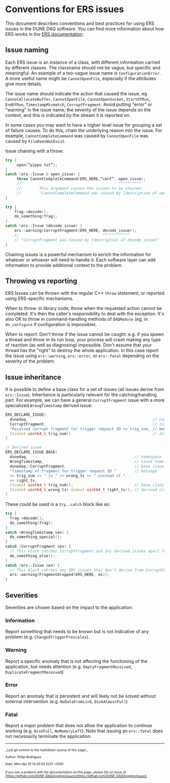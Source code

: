 # Conventions for ERS issues

This document describes conventions and best practices for using ERS issues in the DUNE DAQ software. You can find more information about how ERS works in the [ERS documentation](https://dune-daq-sw.readthedocs.io/en/dunedaq-v2.6.0/packages/ers/).

## Issue naming

Each ERS issue is an instance of a class, with different information carried by different classes. The classname should not be vague, but specific and meaningful. An example of a too-vague issue name is `ConfigurationError`. A more useful name might be `CannotOpenFile`, especially if the attributes give more details.

The issue name should indicate the action that caused the issue, eg `CannotAllocateBuffer`, `CannotOpenFile`, `CannotOpenSocket`, `StartOfRun`, `EndOfRun`, `TimestampMismatch`, `CorruptFragment`. Avoid putting "error" or "warning" in the issue name; the severity of the issue depends on the context, and this is indicated by the stream it is reported on.

In some cases you may want to have a higher level issue for grouping a set of failure causes. To do this, chain the underlying reason into the issue. For example, 
`CannotCompleteCommand` was caused by `CannotOpenFile` was caused by `FileDoesNotExist`.

Issue chaining with a throw:

```cpp
try {
     open(“pippo.txt”);
}
catch (ers::Issue & open_issue) { 
     throw CannotCompleteCommand(ERS_HERE,“conf”, open_issue);
     //                                           ^^^^^^^^^^
     //        This argument causes the issues to be chained
     //        "CannotCompleteCommand was caused by [description of open_issue]"
}
```

```cpp
try {
    frag->decode();
    do_something(frag);
}
catch (ers::Issue &decode_issue) {
    ers::warning(CorruptFragment(ERS_HERE, decode_issue));
    //                                     ^^^^^^^^^^^^
    // "CorruptFragment was caused by [description of decode_issue]"
}
```

Chaining issues is a powerful mechanism to enrich the information for whatever or whoever will need to handle it. Each software layer can add information to provide additional context to the problem.

## Throwing vs reporting

ERS Issues can be thrown with the regular C++ `throw` statement, or reported using ERS-specific mechanisms. 

When to throw: in library code, throw when the requested action cannot be completed. It's then the caller's responsibility to deal with the exception. It's also OK to throw in command-handling methods of `DAQModule` (eg, in `do_configure` if configuration is impossible).

When to report: Don't throw if the issue cannot be caught: e.g. if you spawn a thread and throw in its run loop, your process will crash making any type of reaction (as well as diagnosing) impossible. Don't assume that your thread has the "right" to destroy the whole application. In this case report the issue using `ers::warning`, `ers::error`, or `ers::fatal` depending on the severity of the problem. 

## Issue inheritance

It is possible to define a base class for a set of issues (all issues derive from `ers::Issue`). Inheritance is particularly relevant for the catching/handling part. For example, we can have a 
general `CorruptFragment` issue with a more specialized `WrongTimestamp` derived issue:

```cpp
ERS_DECLARE_ISSUE(
  dunedaq,                                                       // namespace
  CorruptFragment,                                               // issue name
  "Received corrupt fragment for trigger request ID << trig_num, // message
  ((const uint64_t trig_num))                                    // attribute
)

// Derived issue
ERS_DECLARE_ISSUE_BASE(
  dunedaq,                                               // namespace
  WrongTimestamp,                                        // issue name
  dunedaq::CorruptFragment,                              // base issue name
  "Timestamp of fragment for trigger request ID "        // message
  << trig_num << " is " << wrong_ts << " instead of "
  << right_ts,
  ((const uint64_t trig_num)),                           // base class attributes
  ((const uint64_t wrong_ts) (const uint64_t right_ts)), // derived class attributes
)
```

These could be used in a `try..catch` block like so:

```cpp
try {
  frag->decode();
  do_something(frag);
}
catch (WrongTimestamp &ex) {
  do_something_special();
}
catch (CorruptFragment &ex) {
  // This block catches CorruptFragment and any derived issues apart from WrongTimestamp
  do_something_else();
}
catch (ers::Issue &ex) {
  // This block catches any ERS issues that don't derive from CorruptFragment
  ers::warning(FragmentDropped(ERS_HERE, ex));
}
```

## Severities

Severities are chosen based on the impact to the application:

### Information
Report something that needs to be known but is not indicative of any problem (e.g. `ChangedTriggerPrescales`).

### Warning
Report a specific anomaly that is not affecting the functioning of the application, but needs attention (e.g. `EmptyFragmentReceived`, `DuplicateFragmentReceived`)

### Error
Report an anomaly that is persistent and will likely not be solved without external intervention (e.g. `NoDataFromLink`, `DiskAlmostFull`)

### Fatal
Report a major problem that does not allow the application to continue working (e.g. `DiskFull`, `NoMemoryLeft`). Note that issuing an `ers::fatal` does not necessarily terminate the application.


-----

<font size="1">
_Last git commit to the markdown source of this page:_


_Author: Philip Rodrigues_

_Date: Mon Apr 19 14:26:54 2021 +0100_

_If you see a problem with the documentation on this page, please file an Issue at [https://github.com/DUNE-DAQ/logging/issues](https://github.com/DUNE-DAQ/logging/issues)_
</font>
